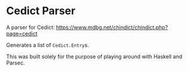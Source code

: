 # Cedict Parser

A parser for Cedict: https://www.mdbg.net/chindict/chindict.php?page=cedict

Generates a list of `Cedict.Entry`s.

This was built solely for the purpose of playing around with Haskell and Parsec.

